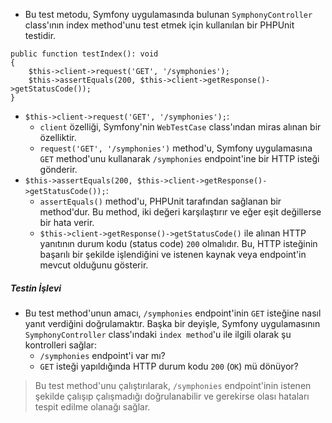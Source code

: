 + Bu test metodu, Symfony uygulamasında bulunan `SymphonyController` class'ının index method'unu test etmek için kullanılan bir PHPUnit testidir.
~~~~~~~
public function testIndex(): void
{
    $this->client->request('GET', '/symphonies');
    $this->assertEquals(200, $this->client->getResponse()->getStatusCode());
}
~~~~~~~
+ `$this->client->request('GET', '/symphonies');`:
  - `client` özelliği, Symfony'nin `WebTestCase` class'ından miras alınan bir özelliktir.
  - `request('GET', '/symphonies')` method'u, Symfony uygulamasına `GET` method'unu kullanarak `/symphonies` endpoint'ine bir HTTP isteği gönderir.
+ `$this->assertEquals(200, $this->client->getResponse()->getStatusCode());`:
  - `assertEquals()` method'u, PHPUnit tarafından sağlanan bir method'dur. Bu method, iki değeri karşılaştırır ve eğer eşit değillerse bir hata verir.
  - `$this->client->getResponse()->getStatusCode()` ile alınan HTTP yanıtının durum kodu (status code) `200` olmalıdır. Bu, HTTP isteğinin başarılı bir şekilde işlendiğini ve istenen kaynak veya endpoint'in mevcut olduğunu gösterir.

##### Testin İşlevi
+ Bu test method'unun amacı, `/symphonies` endpoint'inin `GET` isteğine nasıl yanıt verdiğini doğrulamaktır. Başka bir deyişle, Symfony uygulamasının `SymphonyController` class'ındaki `index method`'u ile ilgili olarak şu kontrolleri sağlar:
  - `/symphonies` endpoint'i var mı?
  - `GET` isteği yapıldığında HTTP durum kodu `200` (`OK`) mü dönüyor?
> Bu test method'unu çalıştırılarak, `/symphonies` endpoint'inin istenen şekilde çalışıp çalışmadığı doğrulanabilir ve gerekirse olası hataları tespit edilme olanağı sağlar.
